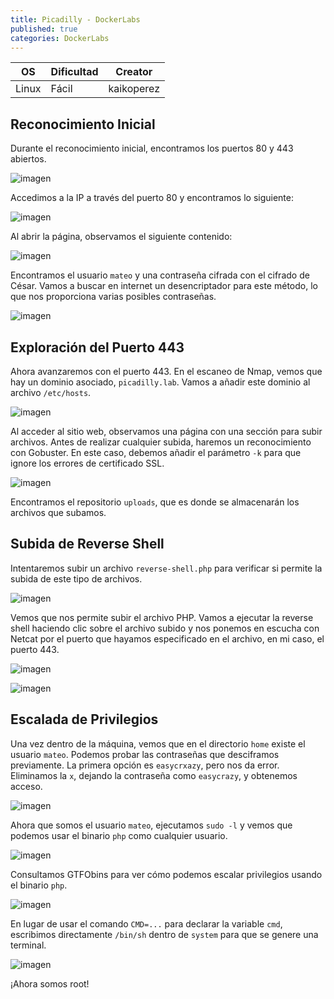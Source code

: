 ```yaml
---
title: Picadilly - DockerLabs
published: true
categories: DockerLabs
---
```



| OS     | Dificultad  | Creator           |
| ------ | ----------- | -------------     | 
| Linux  |  Fácil      | kaikoperez        | 

## Reconocimiento Inicial

Durante el reconocimiento inicial, encontramos los puertos 80 y 443 abiertos.

![imagen](https://github.com/romabri/romabri.github.io/assets/51706860/9d0ec3cb-58d9-4dfb-a8cf-e41554ff0183)

Accedimos a la IP a través del puerto 80 y encontramos lo siguiente:

![imagen](https://github.com/romabri/romabri.github.io/assets/51706860/613be135-3f74-4a29-9162-18e0ce679457)

Al abrir la página, observamos el siguiente contenido:

![imagen](https://github.com/romabri/romabri.github.io/assets/51706860/2a39900a-5979-4070-8897-d926a65594c5)

Encontramos el usuario `mateo` y una contraseña cifrada con el cifrado de César. Vamos a buscar en internet un desencriptador para este método, lo que nos proporciona varias posibles contraseñas.

![imagen](https://github.com/romabri/romabri.github.io/assets/51706860/b8a55cc1-e233-4c91-8ed5-2b0425fb5571)

## Exploración del Puerto 443

Ahora avanzaremos con el puerto 443. En el escaneo de Nmap, vemos que hay un dominio asociado, `picadilly.lab`. Vamos a añadir este dominio al archivo `/etc/hosts`.

![imagen](https://github.com/romabri/romabri.github.io/assets/51706860/b22fa845-f41f-4743-9e9d-d1e9c02ce9ed)

Al acceder al sitio web, observamos una página con una sección para subir archivos. Antes de realizar cualquier subida, haremos un reconocimiento con Gobuster. En este caso, debemos añadir el parámetro `-k` para que ignore los errores de certificado SSL.

![imagen](https://github.com/romabri/romabri.github.io/assets/51706860/98814b2a-d6de-4904-8dbc-afcdb1c837c8)

Encontramos el repositorio `uploads`, que es donde se almacenarán los archivos que subamos.

## Subida de Reverse Shell

Intentaremos subir un archivo `reverse-shell.php` para verificar si permite la subida de este tipo de archivos.

![imagen](https://github.com/romabri/romabri.github.io/assets/51706860/4ededa93-075d-4043-bebe-9b7ab3cc36a6)

Vemos que nos permite subir el archivo PHP. Vamos a ejecutar la reverse shell haciendo clic sobre el archivo subido y nos ponemos en escucha con Netcat por el puerto que hayamos especificado en el archivo, en mi caso, el puerto 443.

![imagen](https://github.com/romabri/romabri.github.io/assets/51706860/ea264bf1-6805-4692-bced-5471741a1021)

![imagen](https://github.com/romabri/romabri.github.io/assets/51706860/4b1a8a6a-d0a1-4caf-be1b-ca872f1eaf5e)

## Escalada de Privilegios

Una vez dentro de la máquina, vemos que en el directorio `home` existe el usuario `mateo`. Podemos probar las contraseñas que desciframos previamente. La primera opción es `easycrxazy`, pero nos da error. Eliminamos la `x`, dejando la contraseña como `easycrazy`, y obtenemos acceso.

![imagen](https://github.com/romabri/romabri.github.io/assets/51706860/9a3ef02b-d8ff-4582-9bc8-ff4b1deeb5eb)

Ahora que somos el usuario `mateo`, ejecutamos `sudo -l` y vemos que podemos usar el binario `php` como cualquier usuario.

![imagen](https://github.com/romabri/romabri.github.io/assets/51706860/c43e255a-c8f0-4532-9124-15eb5e06cdd6)

Consultamos GTFObins para ver cómo podemos escalar privilegios usando el binario `php`.

![imagen](https://github.com/romabri/romabri.github.io/assets/51706860/90285f16-d116-4f20-817e-20945b87baf2)

En lugar de usar el comando `CMD=...` para declarar la variable `cmd`, escribimos directamente `/bin/sh` dentro de `system` para que se genere una terminal.

![imagen](https://github.com/romabri/romabri.github.io/assets/51706860/0ab08e43-1e90-440c-883d-e98b4e8805df)

¡Ahora somos root!

